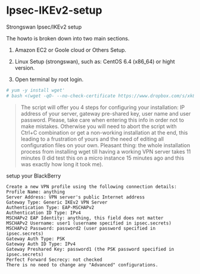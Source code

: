 # Ipsec-IKEv2-setup

Strongswan Ipsec/IKEv2 setup

The howto is broken down into two main sections.

1. Amazon EC2 or Goole cloud or Others Setup.

2. Linux Setup (strongswan), such as: CentOS 6.4 (x86_64) or hight version.

3. Open terminal by root login.

```sh
# yum -y install wget'
# bash <(wget -qO- --no-check-certificate https://www.dropbox.com/s/xk8jaqv67m8h15o/vpn.sh)
```

> The script will offer you 4 steps for configuring your installation: IP address of your server, gateway pre-shared key, user name and user password. Please, take care when entering this info in order not to make mistakes. Otherwise you will need to abort the script with Ctrl+C combination or get a non-working installation at the end, this leading to a frustration of yours and the need of editing all configuration files on your own.
> Pleasant thing: the whole installation process from installing wget till having a working VPN server takes 11 minutes (I did test this on a micro instance 15 minutes ago and this was exactly how long it took me). 

setup your BlackBerry
```
Create a new VPN profile using the following connection details:
Profile Name: anything
Server Address: VPN server's public Internet address
Gateway Type: Generic IKEv2 VPN Server
Authentication Type: EAP-MSCHAPv2
Authentication ID Type: IPv4
MSCHAPv2 EAP Identity: anything, this field does not matter
MSCHAPv2 Username: user1 (username specified in ipsec.secrets)
MSCHAPv2 Password: password2 (user password specified in ipsec.secrets)
Gateway Auth Type: PSK
Gateway Auth ID Type: IPv4
Gateway Preshared Key: password1 (the PSK password specified in ipsec.secrets) 
Perfect Forward Secrecy: not checked
There is no need to change any "Advanced" configurations.
```
